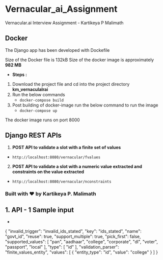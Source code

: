 # Vernacular_ai_Assignment
Vernacular.ai Interview Assignment - Kartikeya P Malimath

## Docker

The Django app has been developed with Dockefile

Size of the Docker file is 132kB
Size of the docker image is approximately **982 MB**

* **Steps :**

1. Download the project file and cd into the project directory **km_vernaculalrai**
2. Run the below commands
    * ``` docker-compose build ```
3. Post building of docker-image run the below command to run the image
    * ``` docker-compose up ```

The docker image runs on port 8000

## Django REST APIs

1. **POST API to validate a slot with a finite set of values**

* ``` http://localhost:8080/vernacular/fvalues ```

2. **POST API to validate a slot with a numeric value extracted and constraints on the value extracted**

* ``` http://localhost:8080/vernacular/nconstraints ```


### Built with :heart: by Kartikeya P. Malimath


## 1. API - 1 Sample input
* ```
{
  "invalid_trigger": "invalid_ids_stated",
  "key": "ids_stated",
  "name": "govt_id",
  "reuse": true,
  "support_multiple": true,
  "pick_first": false,
  "supported_values": [
    "pan",
    "aadhaar",
    "college",
    "corporate",
    "dl",
    "voter",
    "passport",
    "local"
  ],
  "type": [
    "id"
  ],
  "validation_parser": "finite_values_entity",
  "values": [
    {
      "entity_type": "id",
      "value": "college"
    }
  ]
}
 ```
